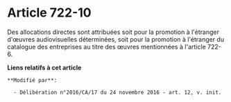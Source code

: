 # Article 722-10

Des allocations directes sont attribuées soit pour la promotion à l'étranger d'œuvres audiovisuelles déterminées, soit pour
la promotion à l'étranger du catalogue des entreprises au titre des œuvres mentionnées à l'article 722-6.

**Liens relatifs à cet article**

	**Modifié par**:

	  - Délibération n°2016/CA/17 du 24 novembre 2016 - art. 12, v. init.
